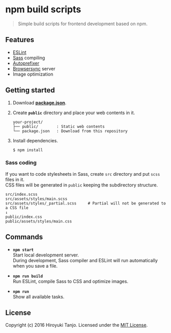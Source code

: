 # npm build scripts
> Simple build scripts for frontend development based on npm.

## Features
- [ESLint](http://eslint.org/)
- [Sass](http://sass-lang.com/) compiling
- [Autoprefixer](https://github.com/postcss/autoprefixer)
- [Browsersync](https://www.browsersync.io/) server
- Image optimization

## Getting started
1. Download **[package.json](https://github.com/htanjo/npm-build-scripts/raw/master/package.json)**.
2. Create **`public`** directory and place your web contents in it.

   ```
   your-project/
   ├── public/        : Static web contents
   └── package.json   : Download from this repository
   ```

3. Install dependencies.

   ```
   $ npm install
   ```

### Sass coding
If you want to code stylesheets in Sass, create `src` directory and put `scss` files in it.  
CSS files will be generated in `public` keeping the subdirectory structure.

```
src/index.scss
src/assets/styles/main.scss
src/assets/styles/_partial.scss     # Partial will not be generated to a CSS file
↓
public/index.css
public/assets/styles/main.css
```

## Commands
- **`npm start`**  
  Start local development server.  
  During development, Sass compiler and ESLint will run automatically when you save a file.

- **`npm run build`**  
  Run ESLint, compile Sass to CSS and optimize images.

- **`npm run`**  
  Show all available tasks.

## License
Copyright (c) 2016 Hiroyuki Tanjo. Licensed under the [MIT License](LICENSE).
